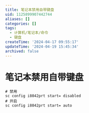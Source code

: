 ```yaml
---
title: 笔记本禁用自带键盘
uid: 1125899907442744
aliases: []
categories: []
tags:
  - 计算机/笔记本/命令
  - 键盘
createTime: '2024-04-17 09:55:17'
updateTime: '2024-04-19 15:45:34'
archived: false
---
```


# 笔记本禁用自带键盘

```shell
# 禁用
sc config i8042prt start= disabled
# 开启
sc config i8042prt start= auto
```
